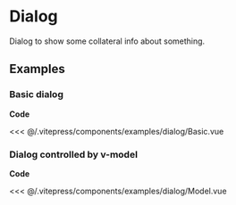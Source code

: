 <script setup>
import Basic from '../.vitepress/components/examples/dialog/Basic.vue'
import Model from '../.vitepress/components/examples/dialog/Model.vue'
</script>

# Dialog

Dialog to show some collateral info about something.

## Examples

### Basic dialog
<Example>
  <Basic />
</Example>

**Code**

<<< @/.vitepress/components/examples/dialog/Basic.vue

### Dialog controlled by v-model
<Example>
  <Model />
</Example>

**Code**

<<< @/.vitepress/components/examples/dialog/Model.vue
